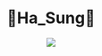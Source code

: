 
<h1 align="center"><strong>👻Ha_Sung👻</strong></h1>
<div align="center">
 
 <a href="https://github.com/jikwan0327/github-readme-stats">
    <img src="https://github-readme-stats.vercel.app/api?username=tedsoftj1123&bg_color=30,BDCCE6,6BE78D&title_color=fff&text_color=fff"/></a></p>
 </div>
